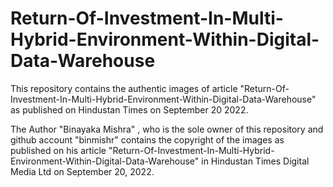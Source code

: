 # Return-Of-Investment-In-Multi-Hybrid-Environment-Within-Digital-Data-Warehouse

This repository contains the authentic images of article "Return-Of-Investment-In-Multi-Hybrid-Environment-Within-Digital-Data-Warehouse" as published on Hindustan Times on September 20 2022. 

The Author "Binayaka Mishra" , who is the sole owner of this repository and github account "binmishr" contains the copyright of the images as published on his article "Return-Of-Investment-In-Multi-Hybrid-Environment-Within-Digital-Data-Warehouse" in Hindustan Times Digital Media Ltd on September 20, 2022.
